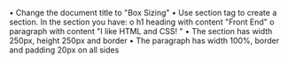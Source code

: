 •	Change the document title to "Box Sizing"
•	Use section tag to create a section. In the section you have:
o	h1 heading with content "Front End"
o	paragraph with content "I like HTML and CSS! "
•	The section has width 250px, height 250px and border
•	The paragraph has width 100%, border and padding 20px on all sides
